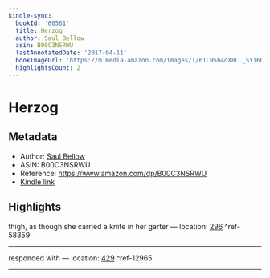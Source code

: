 ```yaml
---
kindle-sync:
  bookId: '60561'
  title: Herzog
  author: Saul Bellow
  asin: B00C3NSRWU
  lastAnnotatedDate: '2017-04-11'
  bookImageUrl: 'https://m.media-amazon.com/images/I/61LH5b4dX8L._SY160.jpg'
  highlightsCount: 2
---
```

# Herzog
## Metadata
* Author: [Saul Bellow](https://www.amazon.comundefined)
* ASIN: B00C3NSRWU
* Reference: https://www.amazon.com/dp/B00C3NSRWU
* [Kindle link](kindle://book?action=open&asin=B00C3NSRWU)

## Highlights
thigh, as though she carried a knife in her garter — location: [296](kindle://book?action=open&asin=B00C3NSRWU&location=296) ^ref-58359

---
responded with — location: [429](kindle://book?action=open&asin=B00C3NSRWU&location=429) ^ref-12965

---
